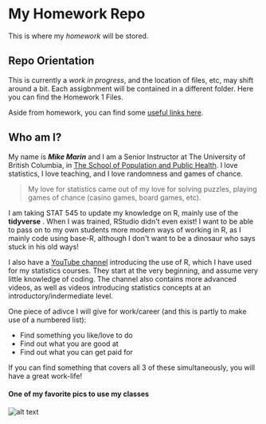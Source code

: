 
# My Homework Repo

This is where my _homework_ will be stored.  

## Repo Orientation

This is currently a _work in progress_, and the location of files, etc, may shift around a bit.  Each assigbnment will be contained in a different folder.  Here you can find the Homework 1 Files.   

Aside from homework, you can find some [useful links here](https://github.com/MarinStatsLectures/STAT545-participation/blob/master/navigating_github.md).

## Who am I?

My name is _**Mike Marin**_ and I am a Senior Instructor at The University of British Columbia, in [The School of Population and Public Health](www.spph.ubc.ca).  I love statistics, I love teaching, and I love randomness and games of chance.  

>My love for statistics came out of my love for solving puzzles, playing games of chance (casino games, board games, etc).  

I am taking STAT 545 to update my knowledge on R, mainly use of the __tidyverse__ .  When I was trained, RStudio didn't even exist!  I want to be able to pass on to my own students more modern ways of working in R, as I mainly code using base-R, although I don't want to be a dinosaur who says stuck in his old ways!

I also have a [YouTube channel](www.youtube.com/marinstatlectures) introducing the use of R, which I have used for my statistics courses. They start at the very beginning, and assume very little knowledge of coding.  The channel also contains more advanced videos, as well as videos introducing statistics concepts at an introductory/indermediate level.

One piece of adivce I will give for work/career (and this is partly to make use of a numbered list):

- Find something you like/love to do
- Find out what you are good at
- Find out what you can get paid for

If you can find something that covers all 3 of these simultaneously, you will have a great work-life!

#### One of my favorite pics to use my classes

![alt text](https://chemicalstatistician.files.wordpress.com/2014/05/pregnant.jpg)
